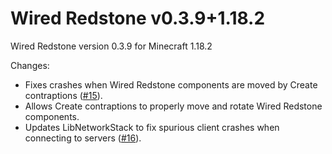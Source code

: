 # Wired Redstone v0.3.9+1.18.2

Wired Redstone version 0.3.9 for Minecraft 1.18.2

Changes:

* Fixes crashes when Wired Redstone components are moved by Create
  contraptions ([#15](https://github.com/Kneelawk/WiredRedstone/issues/15)).
* Allows Create contraptions to properly move and rotate Wired Redstone components.
* Updates LibNetworkStack to fix spurious client crashes when connecting to
  servers ([#16](https://github.com/Kneelawk/WiredRedstone/issues/16)).
